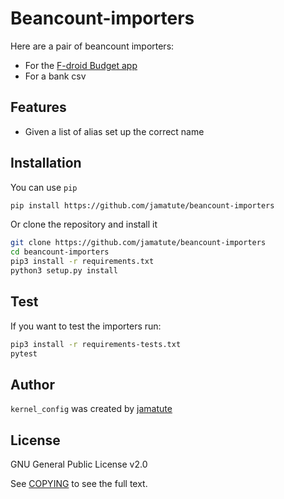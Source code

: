 # Beancount-importers

Here are a pair of beancount importers:

* For the [F-droid Budget app](https://f-droid.org/en/packages/com.notriddle.budget/)
* For a bank csv

## Features

* Given a list of alias set up the correct name

## Installation

You can use `pip`

```bash
pip install https://github.com/jamatute/beancount-importers
```

Or clone the repository and install it

```bash
git clone https://github.com/jamatute/beancount-importers
cd beancount-importers
pip3 install -r requirements.txt
python3 setup.py install
```

## Test

If you want to test the importers run:

```bash
pip3 install -r requirements-tests.txt
pytest
```

## Author

`kernel_config` was created by [jamatute](https://github.com/jamatute)

## License
GNU General Public License v2.0

See [COPYING](./COPYING) to see the full text.
